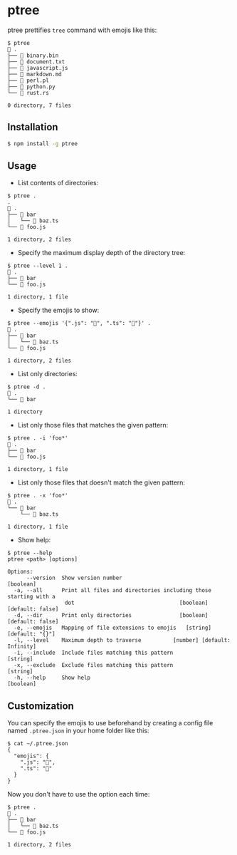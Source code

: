 # ptree

ptree prettifies `tree` command with emojis like this:

```
$ ptree
📁 .
├── 🤖 binary.bin
├── 📄 document.txt
├── 🦏 javascript.js
├── 📝 markdown.md
├── 🐪 perl.pl
├── 🐍 python.py
└── 🦀 rust.rs

0 directory, 7 files
```

## Installation

```sh
$ npm install -g ptree
```

## Usage

* List contents of directories:

```
$ ptree .
.
📁 .
├── 📁 bar
│   └── 📄 baz.ts
└── 📄 foo.js

1 directory, 2 files
```

* Specify the maximum display depth of the directory tree:

```
$ ptree --level 1 .
📁 .
├── 📁 bar
└── 📄 foo.js

1 directory, 1 file
```

* Specify the emojis to show:

```
$ ptree --emojis '{".js": "🦏", ".ts": "🦕"}' .
📁 .
├── 📁 bar
│   └── 🦕 baz.ts
└── 🦏 foo.js

1 directory, 2 files
```

* List only directories:

```
$ ptree -d .
📁 .
└── 📁 bar

1 directory
```

* List only those files that matches the given pattern:

```
$ ptree . -i 'foo*'
📁 .
├── 📁 bar
└── 📄 foo.js

1 directory, 1 file
```

* List only those files that doesn't match the given pattern:

```
$ ptree . -x 'foo*'
📁 .
└── 📁 bar
    └── 📄 baz.ts

1 directory, 1 file
```

* Show help:

```
$ ptree --help
ptree <path> [options]

Options:
      --version  Show version number                                   [boolean]
  -a, --all      Print all files and directories including those starting with a
                  dot                                 [boolean] [default: false]
  -d, --dir      Print only directories               [boolean] [default: false]
  -e, --emojis   Mapping of file extensions to emojis   [string] [default: "{}"]
  -l, --level    Maximum depth to traverse          [number] [default: Infinity]
  -i, --include  Include files matching this pattern                    [string]
  -x, --exclude  Exclude files matching this pattern                    [string]
  -h, --help     Show help                                             [boolean]
```

## Customization

You can specify the emojis to use beforehand by creating a config file named `.ptree.json` in your home folder like this:

```
$ cat ~/.ptree.json 
{
  "emojis": {
    ".js": "🦏",
    ".ts": "🦕"
  }
}
```

Now you don't have to use the option each time:

```
$ ptree .
📁 .
├── 📁 bar
│   └── 🦕 baz.ts
└── 🦏 foo.js

1 directory, 2 files
```

